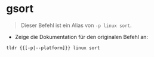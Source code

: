 # gsort

> Dieser Befehl ist ein Alias von `-p linux sort`.

- Zeige die Dokumentation für den originalen Befehl an:

`tldr {{[-p|--platform]}} linux sort`
